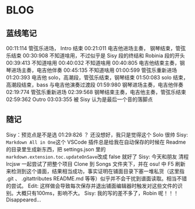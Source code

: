# BLOG

## 蓝线笔记

00:11:114 管弦乐进场， Intro 结束
00:21:011 电吉他进场主奏， 钢琴结束，管弦乐结束
00:30:908 不知道啥用，不过似乎是 Sisy 段的终结和 Robinia 段的开头
00:39:413 不知道啥用
00:40:032 不知道啥用
00:40:805 电吉他结束主奏，钢琴进场主奏，电吉他伴奏
00:45:135 不知道啥用
01:00:599 管弦乐重新进场
01:20:393 电吉他 solo，高潮段，管弦乐结束，钢琴结束
01:50:083 solo 结束，高潮段结束，bass 与电吉他演奏过渡段
01:59:980 钢琴进场主奏，电吉他伴奏
02:19:774 管弦乐重新进场
02:39:568 钢琴结束主奏，电吉他主奏，管弦乐结束
02:59:362 Outro
03:03:355 被 Sisy 认为是最后一个音的落脚点

## 随记

Sisy：预览点是不是选 01:29:826 ？ 还没想好，我只是觉得这个 Solo 很帅
Sisy: `Markdown All in One`这个 VSCode 插件总是给我在自动保存的时候在 Readme 的目录里生成新东西，把 settings.json 里的`markdown.extension.toc.updateOnSave`改成 false 就好了
Sisy: 今天和朋友 清程 lrcjsw 一起尝试了把整个项目 Clone 到 Songs 文件夹下，并在 osu! 中 F5 刷新来检测到这个谱面，结果相当成功，事实证明在铺面目录下塞一堆私货（这里指 .git 、 .gitattributes README.md 等等）似乎并不会干扰到谱面读取。相当不错的尝试。
    Edit: 这样做会导致每次保存并退出铺面编辑器时触发对这些文件的识别。大概只有100ms，影响不大。
Sisy: 我的写的差不多了，Robin 呢！！！Disappeared...
